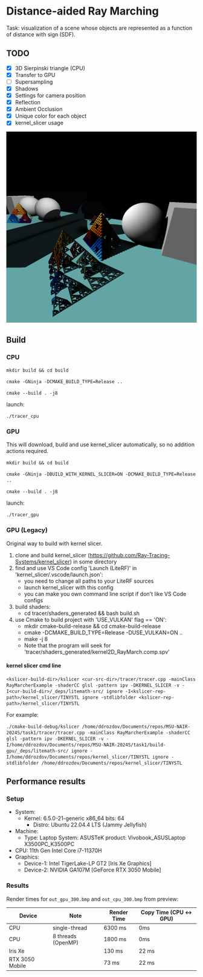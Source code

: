 # Distance-aided Ray Marching

Task: visualization of a scene whose objects are represented as a function of distance with sign (SDF).

## TODO

- [x] 3D Sierpinski triangle (CPU)
- [x] Transfer to GPU
- [ ] Supersampling
- [x] Shadows
- [x] Settings for camera position
- [x] Reflection
- [x] Ambient Occlusion
- [x] Unique color for each object
- [x] kernel_slicer usage

![Cur result](imgs/out_gpu_300.bmp)

## Build

### CPU

```
mkdir build && cd build
```
```
cmake -GNinja -DCMAKE_BUILD_TYPE=Release ..
```
```
cmake --build . -j8
```
launch:
```
./tracer_cpu
```
### GPU
This will download, build and use kernel_slicer automatically, so no addition actions required.

```
mkdir build && cd build
```
```
cmake -GNinja -DBUILD_WITH_KERNEL_SLICER=ON -DCMAKE_BUILD_TYPE=Release ..
```
```
cmake --build . -j8
```
launch:
```
./tracer_gpu
```
### GPU (Legacy)
Original way to build with kernel slicer.
1. clone and build kernel_slicer (https://github.com/Ray-Tracing-Systems/kernel_slicer) in some directory
2. find and use VS Code config 'Launch (LiteRF)' in 'kernel_slicer/.vscode/launch.json':
   * you need to change all paths to your LiteRF sources
   * launch kernel_slicer with this config
   * you can make you own command line script if don't like VS Code configs
3. build shaders:
   * cd tracer/shaders_generated && bash build.sh
4. use Cmake to build project with 'USE_VULKAN' flag == 'ON':
   * mkdir cmake-build-release && cd cmake-build-release
   * cmake -DCMAKE_BUILD_TYPE=Release -DUSE_VULKAN=ON ..
   * make -j 8
   * Note that the program will seek for 'tracer/shaders_generated/kernel2D_RayMarch.comp.spv' 

#### kernel slicer cmd line

```
<kslicer-build-dir>/kslicer <cur-src-dir>/tracer/tracer.cpp -mainClass RayMarcherExample -shaderCC glsl -pattern ipv -DKERNEL_SLICER -v -I<cur-build-dir>/_deps/litemath-src/ ignore -I<kslicer-rep-path>/kernel_slicer/TINYSTL ignore -stdlibfolder <kslicer-rep-path>/kernel_slicer/TINYSTL
```

For example:
```
./cmake-build-debug/kslicer /home/ddrozdov/Documents/repos/MSU-NAIR-2024S/task1/tracer/tracer.cpp -mainClass RayMarcherExample -shaderCC glsl -pattern ipv -DKERNEL_SLICER -v -I/home/ddrozdov/Documents/repos/MSU-NAIR-2024S/task1/build-gpu/_deps/litemath-src/ ignore -I/home/ddrozdov/Documents/repos/kernel_slicer/TINYSTL ignore -stdlibfolder /home/ddrozdov/Documents/repos/kernel_slicer/TINYSTL
```

## Performance results

### Setup

* System:
  * Kernel: 6.5.0-21-generic x86_64 bits: 64
    * Distro: Ubuntu 22.04.4 LTS (Jammy Jellyfish)
* Machine:
  * Type: Laptop System: ASUSTeK product: Vivobook_ASUSLaptop X3500PC_K3500PC
* CPU: 11th Gen Intel Core i7-11370H
* Graphics:
  * Device-1: Intel TigerLake-LP GT2 [Iris Xe Graphics]
  * Device-2: NVIDIA GA107M [GeForce RTX 3050 Mobile]

### Results
Render times for `out_gpu_300.bmp` and  `out_cpu_300.bmp` from preview:

| Device          | Note              | Render Time | Copy Time (CPU <-> GPU) |
|-----------------|-------------------|-------------|-----------|
| CPU             |single-thread      | 6300 ms     | 0ms       |
| CPU             |8 threads (OpenMP) | 1800 ms     | 0ms       |
| Iris Xe         |                   | 130 ms      | 22 ms     |
| RTX 3050 Mobile |                   | 73 ms       | 22 ms     |


